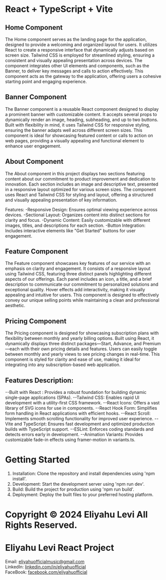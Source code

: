 # React + TypeScript + Vite

## Home Component

The Home component serves as the landing page for the application, designed to provide a welcoming and organized layout for users. It utilizes React to create a responsive interface that dynamically adjusts based on screen size. Tailwind CSS is employed for streamlined styling, ensuring a consistent and visually appealing presentation across devices. The component integrates other UI elements and components, such as the Banner, to deliver key messages and calls to action effectively. This component acts as the gateway to the application, offering users a cohesive starting point and engaging experience.


## Banner Component

The Banner component is a reusable React component designed to display a prominent banner with customizable content. It accepts several props to dynamically render an image, heading, subheading, and up to two buttons. Built with flexibility in mind, it uses Tailwind CSS for responsive styling, ensuring the banner adapts well across different screen sizes. This component is ideal for showcasing featured content or calls to action on web pages, providing a visually appealing and functional element to enhance user engagement.


## About Component

The About component in this project displays two sections featuring content about our commitment to product improvement and dedication to innovation. Each section includes an image and descriptive text, presented in a responsive layout optimized for various screen sizes. The component uses React and Tailwind CSS for styling and layout, offering a structured and visually appealing presentation of key information.

Features:
-Responsive Design: Ensures optimal viewing experience across devices.
-Sectional Layout: Organizes content into distinct sections for clarity and focus.
-Dynamic Content: Easily customizable with different images, titles, and descriptions for each section.
-Button Integration: Includes interactive elements like "Get Started" buttons for user engagement.


## Feature Component

The Feature component showcases key features of our service with an emphasis on clarity and engagement. It consists of a responsive layout using Tailwind CSS, featuring three distinct panels highlighting different aspects of our offerings. Each panel includes an icon, a title, and a brief description to communicate our commitment to personalized solutions and exceptional quality. Hover effects add interactivity, making it visually appealing and intuitive for users. This component is designed to effectively convey our unique selling points while maintaining a clean and professional aesthetic.


## Pricing Component

The Pricing component is designed for showcasing subscription plans with flexibility between monthly and yearly billing options. Built using React, it dynamically displays three distinct packages—Start, Advance, and Premium—each with their own pricing details and features. Users can easily toggle between monthly and yearly views to see pricing changes in real-time. This component is styled for clarity and ease of use, making it ideal for integrating into any subscription-based web application.




## Features Description:
--Built with React : Provides a robust foundation for building dynamic single-page applications (SPAs).
--Tailwind CSS: Enables rapid UI development with a utility-first CSS framework.
--React Icons: Offers a vast library of SVG icons for use in components.
--React Hook Form: Simplifies form handling in React applications with efficient hooks.
--React Scroll: Implements smooth scrolling functionality for improved user experience.
--Vite and TypeScript: Ensures fast development and optimized production builds with TypeScript support.
--ESLint: Enforces coding standards and detects errors early in development.
--Animation Variants: Provides customizable fade-in effects using framer-motion in variants.ts.

# Getting Started

1. Installation: Clone the repository and install dependencies using 'npm install'.
2. Development: Start the development server using 'npm run dev'.
3. Build: Build the project for production using 'npm run build'.
4. Deployment: Deploy the built files to your preferred hosting platform.

# Copyright © 2024 Eliyahu Levi All Rights Reserved.


# Eliyahu Levi React Project

Email: [eliyahuofficialmusic@gmail.com](mailto:eliyahuofficialmusic@gmail.com)  
LinkedIn: [linkedin.com/in/eliyahuofficial](https://www.linkedin.com/in/eliyahuofficial/)  
FaceBook: [facebook.com/eliyahuofficial](https://www.facebook.com/eliyahuofficial/)


